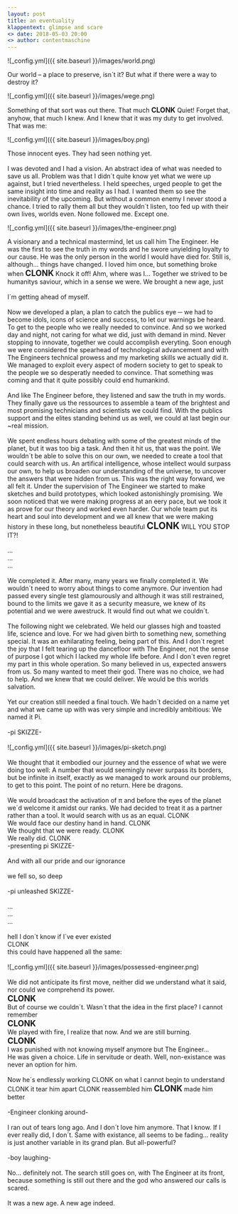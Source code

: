 ```yaml
---
layout: post
title: an eventuality
klappentext: glimpse and scare
<> date: 2018-05-03 20:00
<> author: contentmaschine
---
```


<!-- ToDo

+zumindest wege raufscalen

-->


![_config.yml]({{ site.baseurl }}/images/world.png)

Our world – a place to preserve, isn´t it? But what if there were a way to destroy it?

![_config.yml]({{ site.baseurl }}/images/wege.png)

Something of that sort was out there. That much <b style="font-size:1.1em">CLONK</b> Quiet! Forget that, anyhow, that much I knew. And I knew that it was my duty to get involved. That was me:

![_config.yml]({{ site.baseurl }}/images/boy.png)

Those innocent eyes. They had seen nothing yet. 
<br>
<br>
I was devoted and I had a vision. An abstract idea of what was needed to save us all. Problem was that I didn´t quite know yet what we were up against, but I tried nevertheless. I held speeches, urged people to get the same insight into time and reality as I had. I wanted them so see the inevitability of the upcoming. But without a common enemy I never stood a chance. I tried to rally them all but they wouldn´t listen, too fed up with their own lives, worlds even. None followed me. Except one.

![_config.yml]({{ site.baseurl }}/images/the-engineer.png)

A visionary and a technical mastermind, let us call him The Engineer. He was the first to see the truth in my words and he swore unyielding loyalty to our cause. He was the only person in the world I would have died for. Still is, although... things have changed. I loved him once, but something broke when <b style="font-size:1.3em">CLONK</b> Knock it off! Ahm, where was I... Together we strived to be humanitys saviour, which in a sense we were. We brought a new age, just
<br>
<br>
I´m getting ahead of myself.
<br>
<br>
Now we developed a plan, a plan to catch the publics eye ─ we had to become idols, icons of science and success, to let our warnings be heard. To get to the people who we really needed to convince. And so we worked day and night, not caring for what we did, just with demand in mind. Never stopping to innovate, together we could accomplish everyting. Soon enough we were considered the spearhead of technological advancement and with The Engineers technical prowess and my marketing skills we actually did it. We managed to exploit every aspect of modern society to get to speak to the people we so desperatly needed to convince. That something was coming and that it quite possibly could end humankind.
<br>
<br>
And like The Engineer before, they listened and saw the truth in my words. They finally gave us the ressources to assemble a team of the brightest and most promising technicians and scientists we could find. With the publics support and the elites standing behind us as well, we could at last begin our ~real mission.
<br>
<br>
We spent endless hours debating with some of the greatest minds of the planet, but it was too big a task. And then it hit us, that was the point. We wouldn´t be able to solve this on our own, we needed to create a tool that could search with us. An artifical intelligence, whose intellect would surpass our own, to help us broaden our understanding of the universe, to uncover the answers that were hidden from us. This was the right way forward, we all felt it. Under the supervision of The Engineer we started to make sketches and build prototypes, which looked astonishingly promising. We soon noticed that we were making progress at an eery pace, but we took it as prove for our theory and worked even harder. Our whole team put its heart and soul into development and we all knew that we were making history in these long, but nonetheless beautiful <b style="font-size:1.5em">CLONK</b> WILL YOU STOP IT?!
<br>
<br>
...
<br>
...
<br>
...
<br>
<br>
We completed it. After many, many years we finally completed it. We wouldn´t need to worry about things to come anymore. Our invention had passed every single test glamourously and although it was still restrained, bound to the limits we gave it as a security measure, we knew of its potential and we were awestruck. It would find out what we couldn´t. 
<br>
<br>
The following night we celebrated. We held our glasses high and toasted life, science and love. For we had given birth to something new, something special. It was an exhilarating feeling, being part of this. And I don´t regret the joy that I felt tearing up the dancefloor with The Engineer, not the sense of purpose I got which I lacked my whole life before. And I don´t even regret my part in this whole operation. So many believed in us, expected answers from us. So  many wanted to meet their god. There was no choice, we had to help. And we knew that we could deliver. We would be this worlds salvation. 
<br>
<br>
Yet our creation still needed a final touch. We hadn´t decided on a name yet and what we came up with was very simple and incredibly ambitious: We named it Pi.
<br>
<br>
-pi SKIZZE-
<br>
<br>
![_config.yml]({{ site.baseurl }}/images/pi-sketch.png)
<br>
<br>
We thought that it embodied our journey and the essence of what we were doing too well: A number that would seemingly never surpass its borders, but be infinite in itself, exactly as we managed to work around our problems, to get to this point. The point of no return. Here be dragons. 
<br>
<br>
We would broadcast the activation of π and before the eyes of the planet we´d welcome it amidst our ranks. We had decided to treat it as a partner rather than a tool. It would search with us as an equal. CLONK
<br>
We would face our destiny hand in hand.  CLONK
<br>
We thought that we were ready. CLONK
<br>
We really did. CLONK
<br>
-presenting pi SKIZZE-
<br>
<br>
And with all our pride and our ignorance
<br>
<br>
we fell so, so deep 
<br>
<br>
-pi unleashed SKIZZE-
<br>
<br>
...<br>
...<br>
...<br>
<br>
hell I don´t know if I´ve ever existed
<br>
CLONK
<br>
this could have happened all the same:
<br>
<br>
![_config.yml]({{ site.baseurl }}/images/possessed-engineer.png)
<br>
<br>
We did not anticipate its first move, neither did we understand what it said, nor could we comprehend its power.
<br>
<b style="font-size:1.3em">CLONK</b>
<br>
But of course we couldn´t. Wasn´t that the idea in the first place? I cannot remember
<br>
<b style="font-size:1.3em">CLONK</b>
<br>
We played with fire, I realize that now. And we are still burning. <br>
<b style="font-size:1.3em">CLONK</b> <br>
I was punished with not knowing myself anymore but The Engineer... <br>
He was given a choice. Life in servitude or death. Well, non-existance was never an option for him. <br> <br>
Now he´s endlessly working CLONK on what I cannot begin to understand CLONK it tear him apart CLONK reassembled him <b style="font-size:1.3em">CLONK</b> made him better
<br>
<br>
-Engineer clonking around-
<br>
<br>
I ran out of tears long ago. And I don´t love him anymore. That I know. If I ever really did, I don´t. Same with existance, all seems to be fading... reality is just another variable in its grand plan. But all-powerful?
<br>
<br>
-boy laughing-
<br>
<br>
No... definitely not. The search still goes on, with The Engineer at its front, because something is still out there and the god who answered our calls is scared.
<br>
<br>
It was a new age. A new age indeed.
